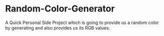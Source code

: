 # Random-Color-Generator
A Quick Personal Side Project which is going to provide us a random color by generating and also provides us its RGB values.
